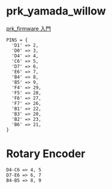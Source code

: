 # prk_yamada_willow

[prk\_firmware 入門](https://zenn.dev/takkanm/articles/91c6741a4a3f26)

```
PINS = {
  'D1' => 2,
  'D0' => 3,
  'D4' => 4,
  'C6' => 5,
  'D7' => 6,
  'E6' => 7,
  'B4' => 8,
  'B5' => 9,
  'F4' => 29,
  'F5' => 28,
  'F6' => 27,
  'F7' => 26,
  'B1' => 22,
  'B3' => 20,
  'B2' => 23,
  'B6' => 21,
}
```

# Rotary Encoder

```
D4-C6 => 4, 5
D7-E6 => 6, 7
B4-B5 => 8, 9
```

